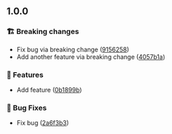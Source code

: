 ﻿## 1.0.0

### 🏗️ Breaking changes

* Fix bug via breaking change ([9156258](https://github.com/owner/repository/commit/9156258d463ba78ac21ebb5fcd32147657bfe86f))
* Add another feature via breaking change ([4057b1a](https://github.com/owner/repository/commit/4057b1a703845efcdf2f3b49240dd79d8ce7150e))

### 🚀 Features

* Add feature ([0b1899b](https://github.com/owner/repository/commit/0b1899bb03d3eb86a30c84aa4c66c037527fbd14))

### 🐞 Bug Fixes

* Fix bug ([2a6f3b3](https://github.com/owner/repository/commit/2a6f3b3403aaa629de6e65558448b37f126f8e86))
